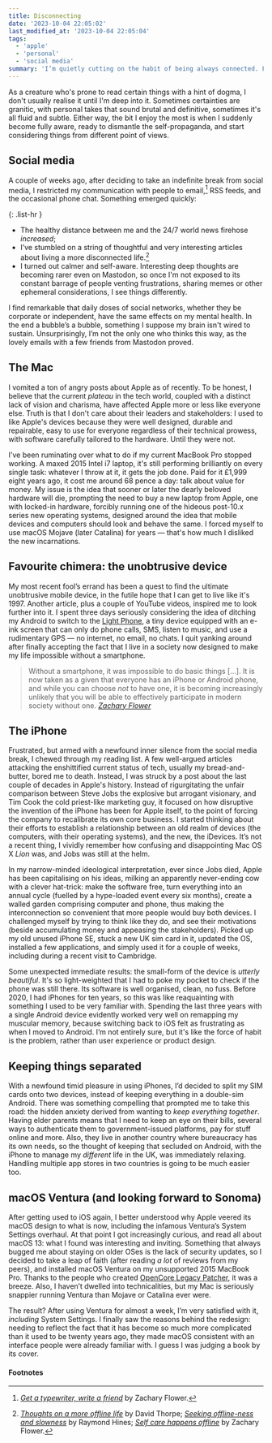 ```yaml
---
title: Disconnecting
date: '2023-10-04 22:05:02'
last_modified_at: '2023-10-04 22:05:04'
tags:
  - 'apple'
  - 'personal'
  - 'social media'
summary: 'I’m quietly cutting on the habit of being always connected. Fighting my tendency to add ideology to tech choices, I’ve decided to confront things from a different point of view.'
---
```

As a creature who's prone to read certain things with a hint of dogma, I don't usually realise it until I'm deep into it. Sometimes certainties are granitic, with personal takes that sound brutal and definitive, sometimes it's all fluid and subtle. Either way, the bit I enjoy the most is when I suddenly become fully aware, ready to dismantle the self-propaganda, and start considering things from different point of views.

## Social media

A couple of weeks ago, after deciding to take an indefinite break from social media, I restricted my communication with people to email,[^1] RSS feeds, and the occasional phone chat. Something emerged quickly: 

{: .list-hr }
- The healthy distance between me and the 24/7 world news firehose *increased*; 
- I’ve stumbled on a string of thoughtful and very interesting articles about living a more disconnected life.[^2]
- I turned out calmer and self-aware. Interesting deep thoughts are becoming rarer even on Mastodon, so once I'm not exposed to its constant barrage of people venting frustrations, sharing memes or other ephemeral considerations, I see things differently. 

I find remarkable that daily doses of social networks, whether they be corporate or independent, have the same effects on my mental health. In the end a bubble’s a bubble, something I suppose my brain isn't wired to sustain. Unsurprisingly, I’m not the only one who thinks this way, as the lovely emails with a few friends from Mastodon proved.

## The Mac

I vomited a ton of angry posts about Apple as of recently. To be honest, I believe that the current _plateau_ in the tech world, coupled with a distinct lack of vision and charisma, have affected Apple more or less like everyone else. Truth is that I don't care about their leaders and stakeholders: I used to like Apple's devices because they were well designed, durable and repairable, easy to use for everyone regardless of their technical prowess, with software carefully tailored to the hardware. Until they were not.

I've been ruminating over what to do if my current MacBook Pro stopped working. A maxed 2015 Intel i7 laptop, it's still performing brilliantly on every single task: whatever I throw at it, it gets the job done. Paid for it £1,999 eight years ago, it cost me around 68 pence a day: talk about value for money. My issue is the idea that sooner or later the dearly beloved hardware will die, prompting the need to buy a new laptop from Apple, one with locked-in hardware, forcibly running one of the hideous post-10.x series new operating systems, designed around the idea that mobile devices and computers should look and behave the same. I forced myself to use macOS Mojave (later Catalina) for years — that's how much I disliked the new incarnations.

## Favourite chimera: the unobtrusive device

My most recent fool’s errand has been a quest to find the ultimate unobtrusive mobile device, in the futile hope that I can get to live like it's 1997. Another article, plus a couple of YouTube videos, inspired me to look further into it. I spent three days seriously considering the idea of ditching my Android to switch to the [Light Phone](https://www.thelightphone.com/), a tiny device equipped with an e-ink screen that can only do phone calls, SMS, listen to music, and use a rudimentary GPS — no internet, no email, no chats. I quit yanking around after finally accepting the fact that I live in a society now designed to make my life impossible without a smartphone.

> Without a smartphone, it  was impossible to do basic things [&hellip;]. It is now taken as a given that everyone has an iPhone or Android phone, and while you can choose *not* to have one, it is becoming increasingly unlikely that you will be able to effectively participate in modern society without one.
><cite>[Zachary Flower](https://flower.codes/2022/05/02/i-hate-my-smartphone.html)</cite>

## The iPhone

Frustrated, but armed with a newfound inner silence from the social media break, I chewed through my reading list. A few well-argued articles attacking the enshittified current status of tech, usually my bread-and-butter, bored me to death. Instead, I was struck by a post about the last couple of decades in Apple's history. Instead of rigurgitating the unfair comparison between Steve Jobs the explosive but arrogant visionary, and Tim Cook the cold priest-like marketing guy, it focused on how disruptive the invention of the iPhone has been for Apple itself, to the point of forcing the company to recalibrate its own core business. I started thinking about their efforts to establish a relationship between an old realm of devices (the computers, with their operating systems), and the new, the iDevices. It’s not a recent thing, I vividly remember how confusing and disappointing Mac OS X *Lion* was, and Jobs was still at the helm.

In my narrow-minded ideological interpretation, ever since Jobs died, Apple has been capitalising on his ideas, milking an apparently never-ending cow with a clever hat-trick: make the software free, turn everything into an annual cycle (fuelled by a hype-loaded event every six months), create a walled garden comprising computer and phone, thus making the interconnection so convenient that more people would buy both devices. I challenged myself by trying to think like they do, and see their motivations (beside accumulating money and appeasing the stakeholders). Picked up my old unused iPhone SE, stuck a new UK sim card in it, updated the OS, installed a few applications, and simply used it for a couple of weeks, including during a recent visit to Cambridge.

Some unexpected immediate results: the small-form of the device is *utterly beautiful*. It's so light-weighted that I had to poke my pocket to check if the phone was still there. Its software is well organised, clean, no fuss. Before 2020, I had iPhones for ten years, so this was like reaquainting with something I used to be very familiar with. Spending the last three years with a single Android device evidently worked very well on remapping my muscular memory, because switching back to iOS felt as frustrating as when I moved to Android. I’m not entirely sure, but it's like the force of habit is the problem, rather than user experience or product design.

## Keeping things separated

With a newfound timid pleasure in using iPhones, I’d decided to split my SIM cards onto two devices, instead of keeping everything in a double-sim Android. There was something compelling that prompted me to take this road: the hidden anxiety derived from wanting to *keep everything together*. Having elder parents means that I need to keep an eye on their bills, several ways to authenticate them to government-issued platforms, pay for stuff online and more. Also, they live in another country where bureaucracy has its own needs, so the thought of keeping that secluded on Android, with the iPhone to manage my _different_ life in the UK, was immediately relaxing. Handling multiple app stores in two countries is going to be much easier too.

## macOS Ventura (and looking forward to Sonoma)

After getting used to iOS again, I better understood why Apple veered its macOS design to what is now, including the infamous Ventura’s System Settings overhaul. At that point I got increasingly curious, and read all about macOS 13: what I found was interesting and inviting. Something that always bugged me about staying on older OSes is the lack of security updates, so I decided to take a leap of faith (after reading *a lot* of reviews from my peers), and installed macOS Ventura on my unsupported 2015 MacBook Pro. Thanks to the people who created [OpenCore Legacy Patcher](https://github.com/dortania/OpenCore-Legacy-Patcher), it was a breeze. Also, I haven’t dwelled into technicalities, but my Mac is seriously snappier running Ventura than Mojave or Catalina ever were.

The result? After using Ventura for almost a week, I’m very satisfied with it, *including* System Settings. I finally saw the reasons behind the redesign: needing to reflect the fact that it has become so much more complicated than it used to be twenty years ago, they made macOS consistent with an interface people were already familiar with. I guess I was judging a book by its cover.

#### Footnotes

[^1]: [_Get a typewriter, write a friend_](https://flower.codes/2020/12/14/get-a-typewriter-write-a-friend.html) by Zachary Flower.
[^2]: [_Thoughts on a more offline life_](https://davidt.co.uk/thoughts-on-a-more-offline-life) by David Thorpe; [_Seeking offline-ness and slowness_](https://alongtheray.com/8-29-seeking-offline-ness-and-slowness-bump-in-the-night-more-trash) by Raymond Hines; [_Self care happens offline_](http://flower.codes/2023/08/14/self-care-happens-offline.html) by Zachary Flower.